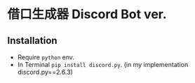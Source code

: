 # 借口生成器 Discord Bot ver.
## Installation
- Require `python` env.
- In Terminal `pip install discord.py`. (in my implementation discord.py==2.6.3)